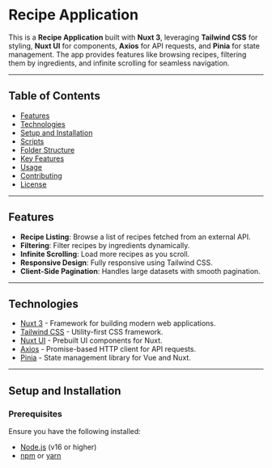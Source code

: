 # Recipe Application

This is a **Recipe Application** built with **Nuxt 3**, leveraging **Tailwind CSS** for styling, **Nuxt UI** for components, **Axios** for API requests, and **Pinia** for state management. The app provides features like browsing recipes, filtering them by ingredients, and infinite scrolling for seamless navigation.

---

## Table of Contents

- [Features](#features)
- [Technologies](#technologies)
- [Setup and Installation](#setup-and-installation)
- [Scripts](#scripts)
- [Folder Structure](#folder-structure)
- [Key Features](#key-features)
- [Usage](#usage)
- [Contributing](#contributing)
- [License](#license)

---

## Features

- **Recipe Listing**: Browse a list of recipes fetched from an external API.
- **Filtering**: Filter recipes by ingredients dynamically.
- **Infinite Scrolling**: Load more recipes as you scroll.
- **Responsive Design**: Fully responsive using Tailwind CSS.
- **Client-Side Pagination**: Handles large datasets with smooth pagination.

---

## Technologies

- [Nuxt 3](https://nuxt.com/) - Framework for building modern web applications.
- [Tailwind CSS](https://tailwindcss.com/) - Utility-first CSS framework.
- [Nuxt UI](https://ui.nuxt.com/) - Prebuilt UI components for Nuxt.
- [Axios](https://axios-http.com/) - Promise-based HTTP client for API requests.
- [Pinia](https://pinia.vuejs.org/) - State management library for Vue and Nuxt.

---

## Setup and Installation

### Prerequisites

Ensure you have the following installed:

- [Node.js](https://nodejs.org/) (v16 or higher)
- [npm](https://www.npmjs.com/) or [yarn](https://yarnpkg.com/)